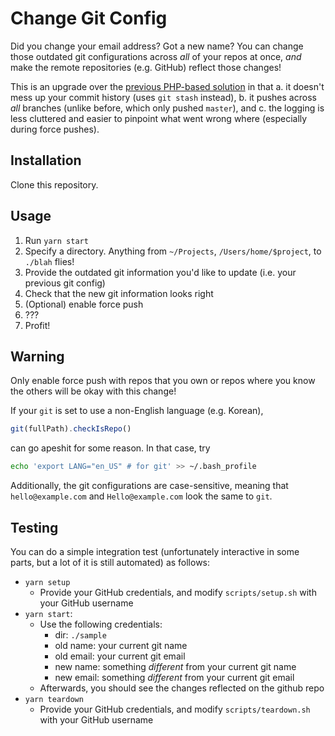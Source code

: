 # Change Git Config
Did you change your email address? Got a new name? You can change those outdated git configurations across *all* of 
your repos at once, *and* make the remote repositories (e.g. GitHub) reflect those changes!

This is an upgrade over the [previous PHP-based solution](https://github.com/JaneJeon/Change-Git-Name) in that a. it doesn't mess up your commit history (uses `git stash` instead), b. it pushes across *all* branches (unlike before, which only pushed `master`), and c. the logging is less cluttered and easier to pinpoint what went wrong where (especially during force pushes).

## Installation
Clone this repository.

## Usage
1. Run `yarn start`
2. Specify a directory. Anything from `~/Projects`, `/Users/home/$project`, to `./blah` flies!
3. Provide the outdated git information you'd like to update (i.e. your previous git config)
4. Check that the new git information looks right
5. (Optional) enable force push
6. ???
7. Profit!

## Warning
Only enable force push with repos that you own or repos where you know the others will be okay with this change!

If your `git` is set to use a non-English language (e.g. Korean), 
```js
git(fullPath).checkIsRepo()
```
can go apeshit for some reason. In that case, try
```bash
echo 'export LANG="en_US" # for git' >> ~/.bash_profile
```

Additionally, the git configurations are case-sensitive, meaning that `hello@example.com` and `Hello@example.com` 
look the same to `git`.

## Testing
You can do a simple integration test (unfortunately interactive in some parts, but a lot of it is still automated) as
 follows:
 - `yarn setup`
    - Provide your GitHub credentials, and modify `scripts/setup.sh` with your GitHub username
 - `yarn start`:
    - Use the following credentials:
        - dir: `./sample`
        - old name: your current git name
        - old email: your current git email
        - new name: something *different* from your current git name
        - new email: something *different* from your current git email
    - Afterwards, you should see the changes reflected on the github repo
 - `yarn teardown`
    - Provide your GitHub credentials, and modify `scripts/teardown.sh` with your GitHub username
